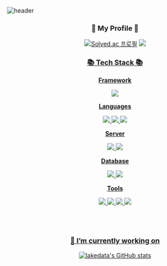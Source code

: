 ![header](https://capsule-render.vercel.app/api?type=waving&color=gradient&height=200&text=Welcome%20To%20My%20Github%20Page!!&fontSize=40&fontAlign=70&fontAlignY=40&animation=twinkling)

<div align=center>
 
### 🌱 My Profile 🌱</b>
[![Solved.ac
프로필](http://mazassumnida.wtf/api/mini/generate_badge?boj=wldud2550)](https://solved.ac/wldud2550)
<a href="https://easyk4.notion.site/Lee-Jiyoung-ad40a0feea9e4047b4012b6383ee0422?pvs=4"><img src="https://img.shields.io/badge/Notion-000000?style=flat&logo=Notion&logoColor=white" />

### 📚 Tech Stack 📚 </b> 
<p><strong>Framework</strong></p>
<img src="https://img.shields.io/badge/Spring Boot-6DB33F?style=flat&logo=Spring Boot&logoColor=white"/>  

<p><strong>Languages</strong></p>
<img src="https://img.shields.io/badge/Java-FF7800?style=flat&logo=Java&logoColor=white"/>
<img src="https://img.shields.io/badge/C-2F8D46?style=flat&logo=C&logoColor=white"/>
<img src="https://img.shields.io/badge/Python-3766AB?style=flat&logo=Python&logoColor=white"/>

<p><strong>Server</strong></p>
<img src="https://img.shields.io/badge/Linux-9999FF?style=flat&logo=Linux&logoColor=white"/>
<img src="https://img.shields.io/badge/Amazon AWS-232F3E?style=flat&logo=Amazon AWS&logoColor=white"/>

<p><strong>Database</strong></p>
<img src="https://img.shields.io/badge/Oracle-F80000?style=flat&logo=Oracle&logoColor=white">
<img src="https://img.shields.io/badge/Mysql-CC2927?style=flat&logo=MySql&logoColor=white"/>
 
<p><strong>Tools</strong></p>
<img src="https://img.shields.io/badge/Eclipse IDE-2C2255?style=flat&logo=Eclipse IDE&logoColor=white"/>
<img src="https://img.shields.io/badge/intellijidea-000000?style=flat&&logo=intellijidea&logoColor=white">
<img src="https://img.shields.io/badge/Jupyter-F37626.svg?&style=flat&logo=Jupyter&logoColor=white"/>
<img src="https://img.shields.io/badge/Ubuntu-E95420?style=flat&logo=Ubuntu&logoColor=white"/>


<br/><br/>

### 🔭 I’m currently working on
![lakedata's GitHub stats](https://github-readme-stats.vercel.app/api?username=lakedata&show_icons=true&theme=dark)





</div>

<!--
**lakedata/lakedata** is a ✨ _special_ ✨ repository because its `README.md` (this file) appears on your GitHub profile.

Here are some ideas to get you started:

- 🔭 I’m currently working on ...
- 🌱 I’m currently learning ...
- 👯 I’m looking to collaborate on ...
- 🤔 I’m looking for help with ...
- 💬 Ask me about ...
- 📫 How to reach me: ...
- 😄 Pronouns: ...
- ⚡ Fun fact: ...
-->
